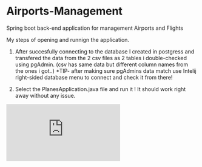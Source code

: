 # Airports-Management
Spring boot back-end application for management Airports and Flights

My steps of opening and runnign the application.

1. After succesfully connecting to the database I created in postgress and transfered the data from the 2 csv files as 2 tables i double-checked using pgAdmin. (csv has same data but different column names from the ones i got..) *TIP- after making sure pgAdmins data match use Intelij right-sided database menu to connect and check it from there!

2. Select the PlanesApplication.java file and run it ! It should work right away without any issue. 

![Image Alt Text](https://github.com/KichoX/Airports-Management/edit/main/README.md#:~:text=Screenshot-,2023,-%2D06%2D07%20at)
